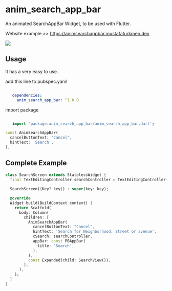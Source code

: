 # anim_search_app_bar

An animated SearchAppBar Widget, to be used with Flutter.

Website example >> https://animsearchappbar.mustafaturkmen.dev


![](demo.gif)

## Usage

It has a very easy to use.

add this line to pubspec.yaml

```yaml

   dependencies:
     anim_search_app_bar: ^1.0.0

```

import package

```dart

   import 'package:anim_search_app_bar/anim_search_app_bar.dart';

```

```dart
const AnimSearchAppBar(
  cancelButtonText: "Cancel",
  hintText: 'Search',
),
```

## Complete Example

```dart
class SearchScreen extends StatelessWidget {
  final TextEditingController searchController = TextEditingController();
  
  SearchScreen({Key? key}) : super(key: key);

  @override
  Widget build(BuildContext context) {
    return Scaffold(
      body: Column(
        children: [
          AnimSearchAppBar(
            cancelButtonText: "Cancel",
            hintText: 'Search for Neighborhood, Street or avenue',
            cSearch: searchController,
            appBar: const PBAppBar(
              title: 'Search',
            ),
          ),
          const Expanded(child: SearchView()),
        ],
      ),
    );
  }
}
```
